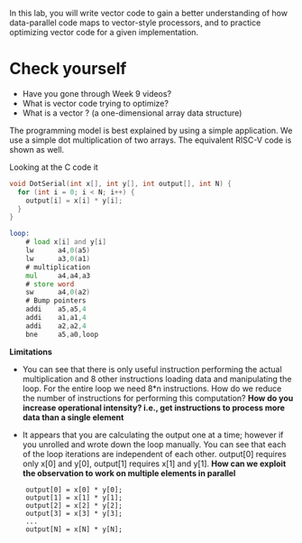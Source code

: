 In this lab, you will write vector code to gain a better understanding of
how data-parallel code maps to vector-style processors, and to practice optimizing vector
code for a given implementation.

# Check yourself
- Have you gone through Week 9 videos?
- What is vector code trying to optimize? 
- What is a vector ? (a one-dimensional array data structure) 

The programming model is best explained by using a simple application. We use a simple dot multiplication of two arrays. The equivalent RISC-V code is shown as well. 

Looking at the C code it 

```c
void DotSerial(int x[], int y[], int output[], int N) {
  for (int i = 0; i < N; i++) {
    output[i] = x[i] * y[i];
  }
}
```

```asm
loop:
    # load x[i] and y[i]
    lw      a4,0(a5)
    lw      a3,0(a1)
    # multiplication
    mul     a4,a4,a3
    # store word
    sw      a4,0(a2)
    # Bump pointers
    addi    a5,a5,4
    addi    a1,a1,4
    addi    a2,a2,4
    bne     a5,a0,loop
````
**Limitations**
- You can see that there is only useful instruction performing the actual multiplication and 8 other instructions loading data and manipulating the loop. For the entire loop we need 8*n instructions. How do we reduce the number of instructions for performing this computation?
**How do you increase operational intensity? i.e., get instructions to process more data than a single element**

- It appears that you are calculating the output one at a time; however if you unrolled and wrote down the loop manually. You can see that each of the loop iterations are independent of each other. output[0] requires only x[0] and y[0], output[1] requires x[1] and y[1]. **How can we exploit the observation to work on multiple elements in parallel**


```   
    output[0] = x[0] * y[0];
    output[1] = x[1] * y[1];
    output[2] = x[2] * y[2];
    output[3] = x[3] * y[3];
    ...
    output[N] = x[N] * y[N];
```
